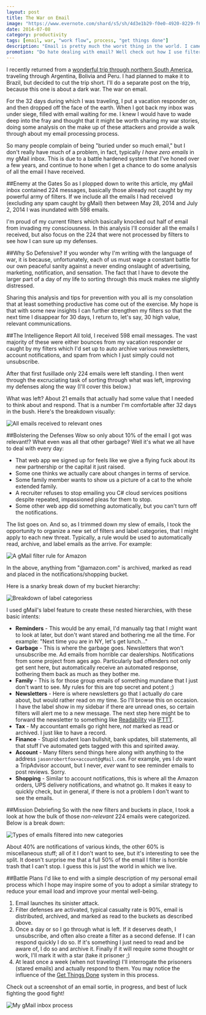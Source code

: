 ```yaml
---
layout: post
title: The War on Email
image: "https://www.evernote.com/shard/s5/sh/4d3e1b29-f0e0-4920-8229-f6e2a27b6374/a8fada9c4e3ed78d63b06b4449d20981/deep/0/battle-of-buda.png"
date: 2014-07-08
category: productivity
tags: [email, war, "work flow", process, "get things done"]
description: "Email is pretty much the worst thing in the world. I came back from 30 days in the jungle and had to deal with a whole bunch of garbage. As a result I did some analysis and updated my defensive filters. Here is the war report."
promotion: "Do hate dealing with email? Well check out how I use filters to lay down some law."
---
```


I recently returned from a [wonderful trip through northern South America](https://www.youtube.com/watch?v=oQBhSErQ4zE&list=PLc8bOMj1zbT3inpXmwUqceYz4AxFFPP1M), traveling through Argentina, Bolivia and Peru. I had planned to make it to Brazil, but decided to cut the trip short. I'll do a separate post on the trip, because this one is about a dark war. The war on email.

For the 32 days during which I was traveling, I put a vacation responder on, and then dropped off the face of the earth. When I got back my inbox was under siege, filled with email waiting for me. I knew I would have to wade deep into the fray and thought that it might be worth sharing my war stories, doing some analysis on the make up of these attackers and provide a walk through about my email processing process.

So many people complain of being "buried under so much email," but I don't really have much of a problem, in fact, typically *I have zero emails* in my gMail inbox. This is due to a battle hardened system that I've honed over a few years, and continue to hone when I get a chance to do some analysis of all the email I have received.

##Enemy at the Gates
So as I plopped down to write this article, my gMail inbox contained 224 messages, basically those already not caught by my powerful army of filters. If we include all the emails I had received (excluding any spam caught by gMail) then between May 28, 2014 and July 2, 2014 I was inundated with 598 emails.

I'm proud of my current filters which basically knocked out half of email from invading my consciousness. In this analysis I'll consider all the emails I received, but also focus on the 224 that were not processed by filters to see how I can sure up my defenses.

##Why So Defensive?
If you wonder why I'm writing with the language of war, it is because, unfortunately, each of us must wage a constant battle for our own peaceful sanity against a never ending onslaught of advertising, marketing, notification, and sensation. The fact that I have to devote the larger part of a day of my life to sorting through this muck makes me slightly distressed.

Sharing this analysis and tips for prevention with you all is my consolation that at least something productive has come out of the exercise. My hope is that with some new insights I can further strengthen my filters so that the next time I disappear for 30 days, I return to, let's say, 30 high value, relevant communications.

##The Intelligence Report
All told, I received 598 email messages. The vast majority of these were either bounces from my vacation responder or caught by my filters which I'd set up to auto archive various newsletters, account notifications, and spam from which I just simply could not unsubscribe.

After that first fusillade only 224 emails were left standing. I then went through the excruciating task of sorting through what was left, improving my defenses along the way (I'll cover this below.)

What was left? About 21 emails that actually had some value that I needed to think about and respond. That is a number I'm comfortable after 32 days in the bush. Here's the breakdown visually:

![All emails received to relevant ones](https://www.evernote.com/shard/s5/sh/4ba4e846-57c5-49a1-9e58-3ad54c719f19/8101dbf63e565fead92f1eefb1692f28/deep/0/email-attack.png)

##Bolstering the Defenses
Wow so only about 10% of the email I got was relevant!? What even was all that other garbage? Well it's what we all have to deal with every day:

- That web app we signed up for feels like we give a flying fuck about its new partnership or the capital it just raised.
- Some one thinks we actually care about changes in terms of service.
- Some family member wants to show us a picture of a cat to the whole extended family.
- A recruiter refuses to stop emailing you C# cloud services positions despite repeated, impassioned pleas for them to stop.
- Some other web app did something automatically, but you can't turn off the notifications.

The list goes on. And so, as I trimmed down my slew of emails, I took the opportunity to organize a new set of filters and label categories, that I might apply to each new threat. Typically, a rule would be used to automatically read, archive, and label emails as the arrive. For example:

![A gMail filter rule for Amazon](https://www.evernote.com/shard/s5/sh/bc3e1f49-7d77-49f0-8eae-77e41fd0a272/2dffd04f05031758287b47fa3c6f4ade/deep/0/Search-results---jasonrobertfox@gMail.com---Gmail.png)

In the above, anything from "@amazon.com" is archived, marked as read and placed in the notifications/shopping bucket.

Here is a snarky break down of my bucket hierarchy:

![Breakdown of label categoriess](https://www.evernote.com/shard/s5/sh/a66d3021-9fb4-4d0a-ab26-5fd905911323/f027a0953576a1a3ed884c0d8a63403a/deep/0/email-buckets.png)

I used gMail's label feature to create these nested hierarchies, with these basic intents:

- **Reminders** - This would be any email, I'd manually tag that I might want to look at later, but don't want stared and bothering me all the time. For example: "Next time you are in NY, let's get lunch..."
- **Garbage** - This is where the garbage goes. Newsletters that won't unsubscribe me. Ad emails from horrible car dealerships. Notifications from some project from ages ago. Particularly bad offenders not only get sent here, but automatically receive an automated response, bothering them back as much as they bother me.
- **Family** - This is for those group emails of something mundane that I just don't want to see. My rules for this are top secret and potent ;)
- **Newsletters** - Here is where newsletters go that I actually *do* care about, but would rather read on my time. So I'll browse this on occasion. I have the label show in my sidebar if there are unread ones, so certain filters will alert me to a new message. The next step here might be to forward the newsletter to something like [Readability](https://www.readability.com/) via [IFTTT](https://ifttt.com/).
- **Tax** - My accountant emails go right here, *not* marked as read or archived. I just like to have a record.
- **Finance** - Stupid student loan bullshit, bank updates, bill statements, all that stuff I've automated gets tagged with this and spirited away.
- **Account** - Many filters send things here along with anything to the address `jasonrobertfox+account@gMail.com`. For example, yes I *do* want a TripAdvisor account, but I never, *ever* want to see reminder emails to post reviews. Sorry.
- **Shopping** - Similar to account notifications, this is where all the Amazon orders, UPS delivery notifications, and whatnot go. It makes it easy to quickly check, but in general, if there is not a problem I don't want to see the emails.

##Mission Debriefing
So with the new filters and buckets in place, I took a look at how the bulk of those *non-relevant* 224 emails were categorized. Below is a break down:

![Types of emails filtered into new categories](https://www.evernote.com/shard/s5/sh/de02e5b7-3f4c-4992-b67c-668aa18aedb8/9f919f23a80cb9110875b7f407c9525c/deep/0/filtered-mail-pie.png)

About 40% are notifications of various kinds, the other 60% is miscellaneous stuff; all of it I don't want to see, but it's interesting to see the split. It doesn't surprise me that a full 50% of the email I filter is horrible trash that I can't stop. I guess this is just the world in which we live.

##Battle Plans
I'd like to end with a simple description of my personal email process which I hope may inspire some of you to adopt a similar strategy to reduce your email load and improve your mental well-being.

1. Email launches its sinister attack.
2. Filter defenses are activated, typical casualty rate is 90%, email is distributed, archived, and marked as read to the buckets as described above.
3. Once a day or so I go through what is left. If it deserves death, I unsubscribe, and often also create a filter as a second defense. If I can respond quickly I do so. If it's something I just need to read and be aware of, I do so and archive it. Finally if it will require some thought or work, I'll mark it with a star (take it prisoner ;)
4. At least once a week (when not traveling) I'll interrogate the prisoners (stared emails) and actually respond to them. You may notice the influence of the [Get Things Done](http://gettingthingsdone.com/) system in this process.

Check out a screenshot of an email sortie, in progress, and best of luck fighting the good fight!

![My gMail inbox process](https://www.evernote.com/shard/s5/sh/596cac25-2395-43eb-86ee-62a143a20997/c757c953ce3f0f24827abf56a0c6c290/deep/0/Inbox---jasonrobertfox@gMail.com---Gmail.png)

